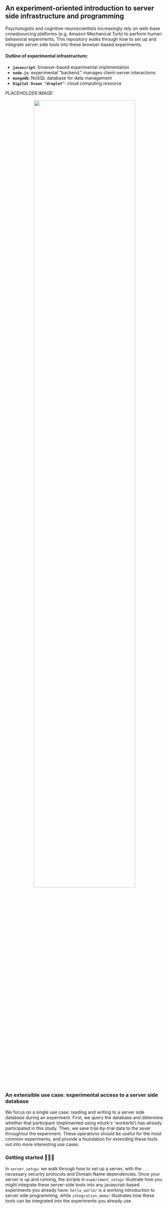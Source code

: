 ## An experiment-oriented introduction to server side infrastructure and programming

Psychologists and cognitive neuroscientists increasingly rely on web-base crowdsourcing platforms (e.g. Amazon Mechanical Turk) to perform human behavioral experiments. This repository walks through how to set up and integrate server side tools into these browser-based experiments. 

#### Outline of experimental infrastructure: 

- **`javascript`**: browser-based experimental implimentation
- **`node.js`**: experimental "backend," manages client-server interactions 
- **`mongodb`**: NoSQL database for data management
- **`Digital Ocean "droplet"`**: cloud computing resource 

*PLACEHOLDER IMAGE:*
<div style='text-align:center'>
	<img style='width: 80%' src="https://i1.wp.com/www.robert-drummond.com/wp-content/uploads/2013/05/web-app.png"></img>
</div>

### An extensible use case: experimental access to a server side database

We focus on a single use case: reading and writing to a server side database during an experiment. First, we query the database and determine whether that participant (implimented using mturk's 'workerId') has already participated in this study. Then, we save trial-by-trial data to the sever throughout the experiment. These operations should be useful for the most common experiments, and provide a foundation for extending these tools out into more interesting use cases. 

### Getting started :egg::hatching_chick::hatched_chick:

In `server_setup/` we walk through how to set up a server, with the necessary security protocols and Domain Name dependencies. Once your server is up and running, the scripts in `experiment_setup/` illustrate how you might integrate these server-side tools into any javascript-based experiments you already have: `hello_world/` is a working introduction to server side programming, while `integration_demo/` illustrates how these tools can be integrated into the experiments you already use. 
